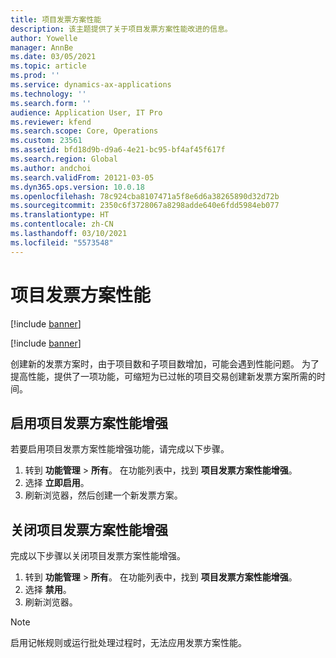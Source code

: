 ```yaml
---
title: 项目发票方案性能
description: 该主题提供了关于项目发票方案性能改进的信息。
author: Yowelle
manager: AnnBe
ms.date: 03/05/2021
ms.topic: article
ms.prod: ''
ms.service: dynamics-ax-applications
ms.technology: ''
ms.search.form: ''
audience: Application User, IT Pro
ms.reviewer: kfend
ms.search.scope: Core, Operations
ms.custom: 23561
ms.assetid: bfd18d9b-d9a6-4e21-bc95-bf4af45f617f
ms.search.region: Global
ms.author: andchoi
ms.search.validFrom: 20121-03-05
ms.dyn365.ops.version: 10.0.18
ms.openlocfilehash: 78c924cba8107471a5f8e6d6a38265890d32d72b
ms.sourcegitcommit: 2350c6f3728067a8298adde640e6fdd5984eb077
ms.translationtype: HT
ms.contentlocale: zh-CN
ms.lasthandoff: 03/10/2021
ms.locfileid: "5573548"
---
```

# <a name="project-invoice-proposal-performance"></a>项目发票方案性能

[!include [banner](../includes/banner.md)]

[!include [banner](../includes/preview-banner.md)]

创建新的发票方案时，由于项目数和子项目数增加，可能会遇到性能问题。 为了提高性能，提供了一项功能，可缩短为已过帐的项目交易创建新发票方案所需的时间。

## <a name="enable-project-invoice-proposal-performance-enhancement"></a>启用项目发票方案性能增强
若要启用项目发票方案性能增强功能，请完成以下步骤。

1.  转到 **功能管理** > **所有**。 在功能列表中，找到 **项目发票方案性能增强**。
2.  选择 **立即启用**。
3.  刷新浏览器，然后创建一个新发票方案。

## <a name="turn-off-project-invoice-proposal-performance-enhancement"></a>关闭项目发票方案性能增强
完成以下步骤以关闭项目发票方案性能增强。

1.  转到 **功能管理** > **所有**。 在功能列表中，找到 **项目发票方案性能增强**。
2.  选择 **禁用**。
3.  刷新浏览器。

> [!NOTE]
> 启用记帐规则或运行批处理过程时，无法应用发票方案性能。
